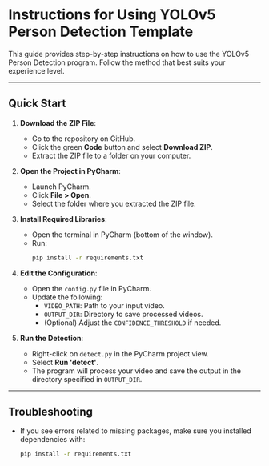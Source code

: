# Instructions for Using YOLOv5 Person Detection Template

This guide provides step-by-step instructions on how to use the YOLOv5 Person Detection program. Follow the method that best suits your experience level.

---

## Quick Start 

1. **Download the ZIP File**:
   - Go to the repository on GitHub.
   - Click the green **Code** button and select **Download ZIP**.
   - Extract the ZIP file to a folder on your computer.

2. **Open the Project in PyCharm**:
   - Launch PyCharm.
   - Click **File > Open**.
   - Select the folder where you extracted the ZIP file.

3. **Install Required Libraries**:
   - Open the terminal in PyCharm (bottom of the window).
   - Run:
     ```bash
     pip install -r requirements.txt
     ```

4. **Edit the Configuration**:
   - Open the `config.py` file in PyCharm.
   - Update the following:
     - `VIDEO_PATH`: Path to your input video.
     - `OUTPUT_DIR`: Directory to save processed videos.
     - (Optional) Adjust the `CONFIDENCE_THRESHOLD` if needed.

5. **Run the Detection**:
   - Right-click on `detect.py` in the PyCharm project view.
   - Select **Run 'detect'**.
   - The program will process your video and save the output in the directory specified in `OUTPUT_DIR`.

---


## Troubleshooting
- If you see errors related to missing packages, make sure you installed dependencies with:
  ```bash
  pip install -r requirements.txt
